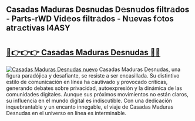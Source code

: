 ## Casadas Maduras Desnudas D𝚎sn𝚞dos filtr𝚊dos - Parts-rWD Vid𝚎os filtr𝚊dos - N𝚞evas f𝚘tos atr𝚊ctivas l4ASY

# <h2><a href="http://mb0u9ii.tromn.icu/?c=Casadas+Maduras+Desnudas">🔗👉👉👉 Casadas Maduras Desnudas 🔗🔗</a></h2>

[![Casadas Maduras Desnudas nuevo](https://i.imgur.com/pEAQMta.gif)](http://mb0u9ii.tromn.icu/?c=Casadas+Maduras+Desnudas)
Casadas Maduras Desnudas, una figura paradójica y desafiante, se resiste a ser encasillada. Su distintivo estilo de comunicación en línea ha cautivado y provocado críticas, generando debates sobre privacidad, autoexpresión y la dinámica de las comunidades digitales. Aunque sus próximos movimientos no están claros, su influencia en el mundo digital es indiscutible. Con una dedicación inquebrantable y un encanto innegable, el viaje de Casadas Maduras Desnudas en el universo en línea es interminable.
